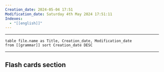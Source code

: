 ```yaml
---
Creation_date: 2024-05-04 17:51
Modification_date: Saturday 4th May 2024 17:51:11
Indexes:
  - "[[english]]"
---
```


----
```dataview
table file.name as Title, Creation_date, Modification_date
from [[grammar]] sort Creation_date DESC
```






















---
## Flash cards section
